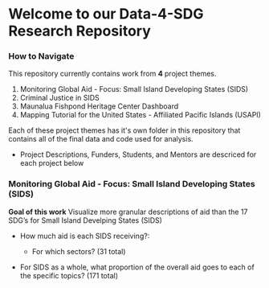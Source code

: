 # Welcome to our Data-4-SDG Research Repository

### How to Navigate

This repository currently contains work from **4** project themes. 
1. Monitoring Global Aid - Focus: Small Island Developing States (SIDS)
2. Criminal Justice in SIDS
3. Maunalua Fishpond Heritage Center Dashboard
4. Mapping Tutorial for the United States - Affiliated Pacific Islands (USAPI)

Each of these project themes has it's own folder in this repository that contains all of the final data and code used for analysis. 
- Project Descriptions, Funders, Students, and Mentors are descriced for each project below

### Monitoring Global Aid - Focus: Small Island Developing States (SIDS)



**Goal of this work**
Visualize more granular descriptions of aid than the 17 SDG’s for Small Island Develping States (SIDS)
- How much aid is each SIDS receiving?:
  
   - For which sectors? (31 total)
  
- For SIDS as a whole, what proportion of the overall aid goes to each of the specific topics? (171 total)
